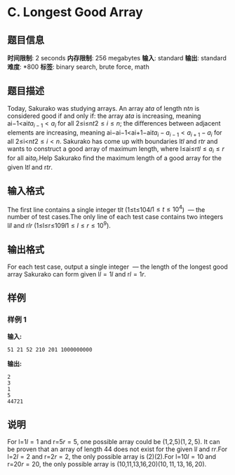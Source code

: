 # C. Longest Good Array

## 题目信息

**时间限制**: 2 seconds
**内存限制**: 256 megabytes
**输入**: standard
**输出**: standard
**难度**: *800
**标签**: binary search, brute force, math

## 题目描述

Today, Sakurako was studying arrays. An array a$t$$a$ of length n$t$$n$ is considered good if and only if: the array a$t$$a$ is increasing, meaning ai−1<ai$t$$a_{i - 1} < a_i$ for all 2≤i≤n$t$$2 \le i \le n$; the differences between adjacent elements are increasing, meaning ai−ai−1<ai+1−ai$t$$a_i - a_{i-1} < a_{i+1} - a_i$ for all 2≤i<n$t$$2 \le i < n$. Sakurako has come up with boundaries l$t$$l$ and r$t$$r$ and wants to construct a good array of maximum length, where l≤ai≤r$t$$l \le a_i \le r$ for all ai$t$$a_i$.Help Sakurako find the maximum length of a good array for the given l$t$$l$ and r$t$$r$.

## 输入格式

The first line contains a single integer t$l$$t$ (1≤t≤104$l$$1\le t\le 10^4$)  — the number of test cases.The only line of each test case contains two integers l$l$$l$ and r$l$$r$ (1≤l≤r≤109$l$$1\le l\le r\le 10^9$).

## 输出格式

For each test case, output a single integer  — the length of the longest good array Sakurako can form given l$l=1$$l$ and r$l=1$$r$.

## 样例

### 样例 1

**输入:**
```
51 21 52 210 201 1000000000
```

**输出:**
```
2
3
1
5
44721
```

## 说明

For l=1$l=1$ and r=5$r=5$, one possible array could be (1,2,5)$(1,2,5)$. It can be proven that an array of length 4$4$ does not exist for the given l$l$ and r$r$.For l=2$l=2$ and r=2$r=2$, the only possible array is (2)$(2)$.For l=10$l=10$ and r=20$r=20$, the only possible array is (10,11,13,16,20)$(10,11,13,16,20)$.
